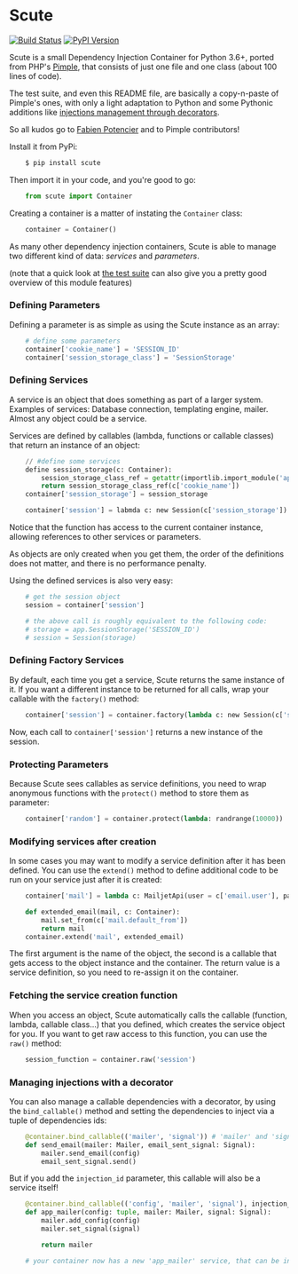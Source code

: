 # Scute

[![Build Status](https://travis-ci.org/DrBenton/scute.svg?branch=master)](https://travis-ci.org/DrBenton/scute)
[![PyPI Version](https://img.shields.io/pypi/v/scute.svg)](https://pypi.org/project/scute/)

Scute is a small Dependency Injection Container for Python 3.6+, ported from PHP's [Pimple](https://github.com/silexphp/Pimple/tree/1.1), that consists
of just one file and one class (about 100 lines of code).

The test suite, and even this README file, are basically a copy-n-paste of Pimple's ones, with only a light adaptation to Python
and some Pythonic additions like [injections management through decorators](#managing-injections-with-a-decorator).

So all kudos go to [Fabien Potencier](http://fabien.potencier.org/) and to Pimple contributors!


Install it from PyPi:

```bash
    $ pip install scute
```

Then import it in your code, and you're good to go:

```python
    from scute import Container
```

Creating a container is a matter of instating the `Container` class:

```python
    container = Container()
```

As many other dependency injection containers, Scute is able to manage two
different kind of data: *services* and *parameters*.

(note that a quick look at [the test suite](scute/tests/test_container.py) can also give you a pretty good overview of this module features)

### Defining Parameters

Defining a parameter is as simple as using the Scute instance as an array:

```python
    # define some parameters
    container['cookie_name'] = 'SESSION_ID'
    container['session_storage_class'] = 'SessionStorage'
```

### Defining Services

A service is an object that does something as part of a larger system.
Examples of services: Database connection, templating engine, mailer. Almost
any object could be a service.

Services are defined by callables (lambda, functions or callable classes) that return an instance of an
object:

```python
    // #define some services
    define session_storage(c: Container):
        session_storage_class_ref = getattr(importlib.import_module('app'), c['session_storage_class'])
        return session_storage_class_ref(c['cookie_name'])
    container['session_storage'] = session_storage

    container['session'] = labmda c: new Session(c['session_storage'])
```

Notice that the function has access to the current container
instance, allowing references to other services or parameters.

As objects are only created when you get them, the order of the definitions
does not matter, and there is no performance penalty.

Using the defined services is also very easy:

```python
    # get the session object
    session = container['session']

    # the above call is roughly equivalent to the following code:
    # storage = app.SessionStorage('SESSION_ID')
    # session = Session(storage)
```

### Defining Factory Services

By default, each time you get a service, Scute returns the same instance of it.
If you want a different instance to be returned for all calls, wrap your callable with the `factory()` method:

```python
    container['session'] = container.factory(lambda c: new Session(c['session_storage'])
```

Now, each call to `container['session']` returns a new instance of the session.

### Protecting Parameters

Because Scute sees callables as service definitions, you need to
wrap anonymous functions with the `protect()` method to store them as
parameter:

```python
    container['random'] = container.protect(lambda: randrange(10000))
```

### Modifying services after creation

In some cases you may want to modify a service definition after it has been
defined. You can use the `extend()` method to define additional code to
be run on your service just after it is created:

```python
    container['mail'] = lambda c: MailjetApi(user = c['email.user'], password = ['email.password'])

    def extended_email(mail, c: Container):
        mail.set_from(c['mail.default_from'])
        return mail
    container.extend('mail', extended_email)
```

The first argument is the name of the object, the second is a callable that
gets access to the object instance and the container. The return value is
a service definition, so you need to re-assign it on the container.

### Fetching the service creation function

When you access an object, Scute automatically calls the callable (function, lambda, callable class...)
that you defined, which creates the service object for you. If you want to get
raw access to this function, you can use the `raw()` method:

```python
    session_function = container.raw('session')
```

### Managing injections with a decorator

You can also manage a callable dependencies with a decorator, by using the `bind_callable()` method
and setting the dependencies to inject via a tuple of dependencies ids:

```python
    @container.bind_callable(('mailer', 'signal')) # 'mailer' and 'signal' are injections defined somewhere else on this Container
    def send_email(mailer: Mailer, email_sent_signal: Signal):
        mailer.send_email(config)
        email_sent_signal.send()

```

But if you add the `injection_id` parameter, this callable will also be a service itself!


```python
    @container.bind_callable(('config', 'mailer', 'signal'), injection_id='app_mailer')
    def app_mailer(config: tuple, mailer: Mailer, signal: Signal):
        mailer.add_config(config)
        mailer.set_signal(signal)

        return mailer

    # your container now has a new 'app_mailer' service, that can be injected into other services :-)
```
